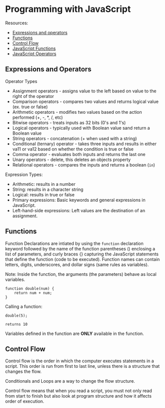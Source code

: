 # Programming with JavaScript
Resources:
- [Expressions and operators](https://developer.mozilla.org/en-US/docs/Web/JavaScript/Guide/Expressions_and_Operators)
- [Functions](https://developer.mozilla.org/en-US/docs/Web/JavaScript/Guide/Functions)
- [Control Flow](https://developer.mozilla.org/en-US/docs/Glossary/Control_flow)
- [JavaScript Functions](https://www.w3schools.com/js/js_functions.asp)
- [JavaScript Operators](https://www.w3schools.com/js/js_operators.asp)

## Expressions and Operators
 
Operator Types
- Assignment operators - assigns value to the left based on value to the right of the operator
- Comparison operators - compares two values and returns logical value (ex. true or false)
- Arithmetic operators - modifies two values based on the action performed (+, -, *, /, etc)
- Bitwise operators - treats inputs as 32 bits (0's and 1's)
- Logical operators - typically used with Boolean value sand return a Boolean value
- String operators - concatenation (+ when used with a string)
- Conditional (ternary) operator - takes three inputs and results in either va11 or va12 based on whether the condition is true or false
- Comma operator - evaluates both inputs and returns the last one
- Unary operators - delete, this deletes an objects property
- Relational operators - compares the inputs and returns a boolean (`in`)

Expression Types:
- Arithmetic: results in a number
- String: results in a character string
- Logical: results in true or false
- Primary expressions: Basic keywords and general expressions in JavaScript.
- Left-hand-side expressions: Left values are the destination of an assignment.

## Functions
Function Declarations are intiated by using the `function` declaration keyword followed by the name of the function parentheses () enclosing a list of parameters, and curly braces {} capturing the JavaScript statements that define the function (code to be executed). Function names can contain letters, digits, underscores, and dollar signs (same rules as variables).

Note: Inside the function, the arguments (the parameters) behave as local variables.

```
function double(num) {
    return num + num;
}
```

Calling a function:
```
double(5);

returns 10
```

Variables defined in the function are **ONLY** available in the function.

## Control Flow
Control flow is the order in which the computer executes statements in a script. This order is run from first to last line, unless there is a structure that changes the flow.

Conditionals and Loops are a way to change the flow structure.

Control flow means that when you read a script, you must not only read from start to finish but also look at program structure and how it affects order of execution.





